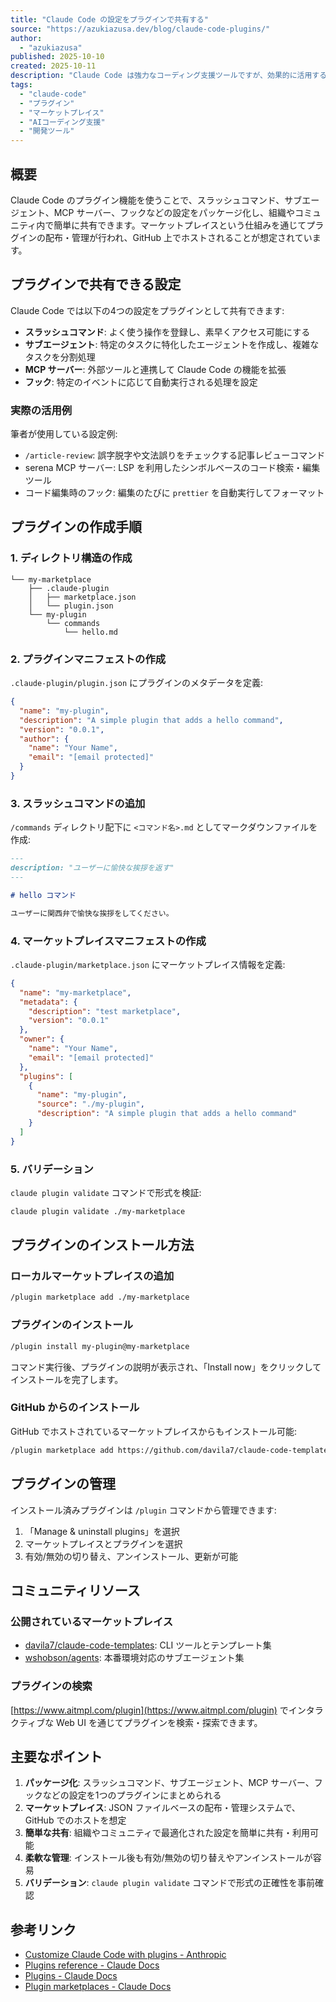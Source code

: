 ```yaml
---
title: "Claude Code の設定をプラグインで共有する"
source: "https://azukiazusa.dev/blog/claude-code-plugins/"
author:
  - "azukiazusa"
published: 2025-10-10
created: 2025-10-11
description: "Claude Code は強力なコーディング支援ツールですが、効果的に活用するためには適切な設定が必要です。プラグインを使用することで、スラッシュコマンド、サブエージェント、MCP サーバー、フックなどの設定をパッケージ化し、他のユーザーと簡単に共有できます。この記事では、Claude Code のプラグインの作成方法と利用方法について解説します。"
tags:
  - "claude-code"
  - "プラグイン"
  - "マーケットプレイス"
  - "AIコーディング支援"
  - "開発ツール"
---
```


## 概要

Claude Code のプラグイン機能を使うことで、スラッシュコマンド、サブエージェント、MCP サーバー、フックなどの設定をパッケージ化し、組織やコミュニティ内で簡単に共有できます。マーケットプレイスという仕組みを通じてプラグインの配布・管理が行われ、GitHub 上でホストされることが想定されています。

## プラグインで共有できる設定

Claude Code では以下の4つの設定をプラグインとして共有できます:

- **スラッシュコマンド**: よく使う操作を登録し、素早くアクセス可能にする
- **サブエージェント**: 特定のタスクに特化したエージェントを作成し、複雑なタスクを分割処理
- **MCP サーバー**: 外部ツールと連携して Claude Code の機能を拡張
- **フック**: 特定のイベントに応じて自動実行される処理を設定

### 実際の活用例

筆者が使用している設定例:

- `/article-review`: 誤字脱字や文法誤りをチェックする記事レビューコマンド
- serena MCP サーバー: LSP を利用したシンボルベースのコード検索・編集ツール
- コード編集時のフック: 編集のたびに `prettier` を自動実行してフォーマット

## プラグインの作成手順

### 1. ディレクトリ構造の作成

```
└── my-marketplace
    ├── .claude-plugin
    │   ├── marketplace.json
    │   └── plugin.json
    └── my-plugin
        └── commands
            └── hello.md
```

### 2. プラグインマニフェストの作成

`.claude-plugin/plugin.json` にプラグインのメタデータを定義:

```json
{
  "name": "my-plugin",
  "description": "A simple plugin that adds a hello command",
  "version": "0.0.1",
  "author": {
    "name": "Your Name",
    "email": "[email protected]"
  }
}
```

### 3. スラッシュコマンドの追加

`/commands` ディレクトリ配下に `<コマンド名>.md` としてマークダウンファイルを作成:

```markdown
---
description: "ユーザーに愉快な挨拶を返す"
---

# hello コマンド

ユーザーに関西弁で愉快な挨拶をしてください。
```

### 4. マーケットプレイスマニフェストの作成

`.claude-plugin/marketplace.json` にマーケットプレイス情報を定義:

```json
{
  "name": "my-marketplace",
  "metadata": {
    "description": "test marketplace",
    "version": "0.0.1"
  },
  "owner": {
    "name": "Your Name",
    "email": "[email protected]"
  },
  "plugins": [
    {
      "name": "my-plugin",
      "source": "./my-plugin",
      "description": "A simple plugin that adds a hello command"
    }
  ]
}
```

### 5. バリデーション

`claude plugin validate` コマンドで形式を検証:

```bash
claude plugin validate ./my-marketplace
```

## プラグインのインストール方法

### ローカルマーケットプレイスの追加

```bash
/plugin marketplace add ./my-marketplace
```

### プラグインのインストール

```bash
/plugin install my-plugin@my-marketplace
```

コマンド実行後、プラグインの説明が表示され、「Install now」をクリックしてインストールを完了します。

### GitHub からのインストール

GitHub でホストされているマーケットプレイスからもインストール可能:

```bash
/plugin marketplace add https://github.com/davila7/claude-code-templates
```

## プラグインの管理

インストール済みプラグインは `/plugin` コマンドから管理できます:

1. 「Manage & uninstall plugins」を選択
2. マーケットプレイスとプラグインを選択
3. 有効/無効の切り替え、アンインストール、更新が可能

## コミュニティリソース

### 公開されているマーケットプレイス

- [davila7/claude-code-templates](https://github.com/davila7/claude-code-templates): CLI ツールとテンプレート集
- [wshobson/agents](https://github.com/wshobson/agents): 本番環境対応のサブエージェント集

### プラグインの検索

[https://www.aitmpl.com/plugin](https://www.aitmpl.com/plugin) でインタラクティブな Web UI を通じてプラグインを検索・探索できます。

## 主要なポイント

1. **パッケージ化**: スラッシュコマンド、サブエージェント、MCP サーバー、フックなどの設定を1つのプラグインにまとめられる
2. **マーケットプレイス**: JSON ファイルベースの配布・管理システムで、GitHub でのホストを想定
3. **簡単な共有**: 組織やコミュニティで最適化された設定を簡単に共有・利用可能
4. **柔軟な管理**: インストール後も有効/無効の切り替えやアンインストールが容易
5. **バリデーション**: `claude plugin validate` コマンドで形式の正確性を事前確認

## 参考リンク

- [Customize Claude Code with plugins - Anthropic](https://www.anthropic.com/news/claude-code-plugins)
- [Plugins reference - Claude Docs](https://docs.claude.com/en/docs/claude-code/plugin-reference)
- [Plugins - Claude Docs](https://docs.claude.com/en/docs/claude-code/plugin)
- [Plugin marketplaces - Claude Docs](https://docs.claude.com/en/docs/claude-code/plugin-marketplaces)
